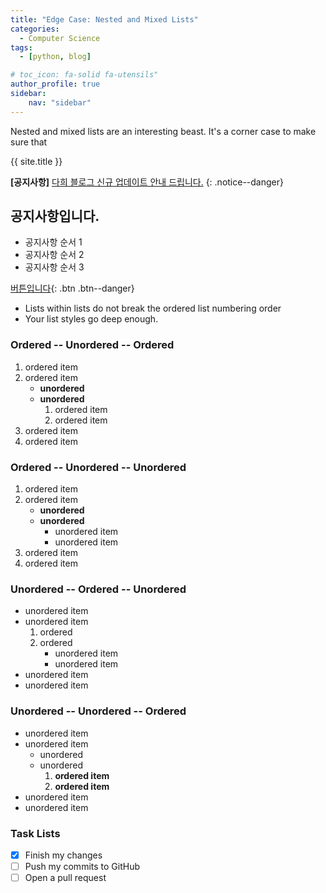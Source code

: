 ```yaml
---
title: "Edge Case: Nested and Mixed Lists"
categories:
  - Computer Science
tags:
  - [python, blog]

# toc_icon: fa-solid fa-utensils"
author_profile: true
sidebar:
    nav: "sidebar"
---
```

Nested and mixed lists are an interesting beast. It's a corner case to make sure that

{{ site.title }}

**[공지사항]** [다희 블로그 신규 업데이트 안내 드립니다.](https://naver.com)
{: .notice--danger}

<div class="notice--success">
<h2> 공지사항입니다. </h2>
<ul>
    <li>공지사항 순서 1</li>
    <li>공지사항 순서 2</li>
    <li>공지사항 순서 3</li>
</ul>
</div>

[버튼입니다](https://naver.com){: .btn .btn--danger}


* Lists within lists do not break the ordered list numbering order
* Your list styles go deep enough.

### Ordered -- Unordered -- Ordered

1. ordered item
2. ordered item 
   * **unordered**
   * **unordered** 
     1. ordered item
     2. ordered item
3. ordered item
4. ordered item

### Ordered -- Unordered -- Unordered

1. ordered item
2. ordered item 
   * **unordered**
   * **unordered** 
     * unordered item
     * unordered item
3. ordered item
4. ordered item

### Unordered -- Ordered -- Unordered

* unordered item
* unordered item 
  1. ordered
  2. ordered 
     * unordered item
     * unordered item
* unordered item
* unordered item

### Unordered -- Unordered -- Ordered

* unordered item
* unordered item 
  * unordered
  * unordered 
    1. **ordered item**
    2. **ordered item**
* unordered item
* unordered item

### Task Lists

- [x] Finish my changes
- [ ] Push my commits to GitHub
- [ ] Open a pull request